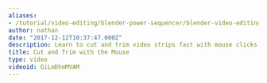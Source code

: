 ```yaml
---
aliases:
- /tutorial/video-editing/blender-power-sequencer/blender-video-editing-tutorials/chapter/3_blender_power_sequencer_cut_and_trim_with_the_mouse_
author: nathan
date: "2017-12-12T10:37:47.000Z"
description: Learn to cut and trim video strips fast with mouse clicks!
title: Cut and Trim with the Mouse
type: video
videoid: GiLmDhmMVAM
---
```

